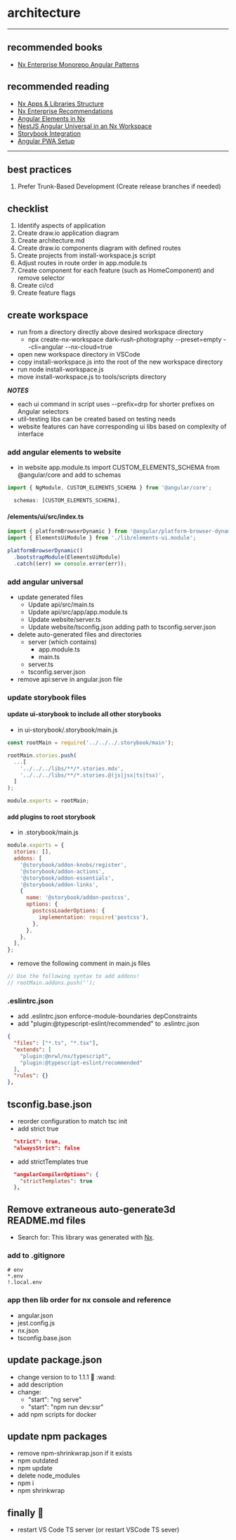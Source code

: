 # architecture

---

## recommended books

- [Nx Enterprise Monorepo Angular Patterns](https://go.nrwl.io/angular-enterprise-monorepo-patterns-new-book)

## recommended reading

- [Nx Apps & Libraries Structure](https://medium.com/showpad-engineering/how-to-organize-and-name-applications-and-libraries-in-an-nx-monorepo-for-immediate-team-wide-9876510dbe28)
- [Nx Enterprise Recommendations](https://nx.dev/latest/angular/guides/monorepo-nx-enterprise)
- [Angular Elements in Nx](https://indepth.dev/posts/1030/how-to-talk-with-web-components-in-react-and-angular)
- [NestJS Angular Universal in an Nx Workspace](https://samosunaz.hashnode.dev/nestjs-angular-universal-in-an-nx-workspace)
- [Storybook Integration](https://www.youtube.com/watch?v=sFpqyjT7u4s)
- [Angular PWA Setup](https://www.youtube.com/watch?v=5YtNQJQu31Y)

---

## best practices

1. Prefer Trunk-Based Development (Create release branches if needed)

## checklist

1. Identify aspects of application
2. Create draw.io application diagram
3. Create architecture.md
4. Create draw.io components diagram with defined routes
5. Create projects from install-workspace.js script
6. Adjust routes in route order in app.module.ts
7. Create component for each feature (such as HomeComponent) and remove selector
8. Create ci/cd
9. Create feature flags

## create workspace

- run from a directory directly above desired workspace directory
  - npx create-nx-workspace dark-rush-photography --preset=empty --cli=angular --nx-cloud=true
- open new workspace directory in VSCode
- copy install-workspace.js into the root of the new workspace directory
- run node install-workspace.js
- move install-workspace.js to tools/scripts directory

**_NOTES_**

- each ui command in script uses --prefix=drp for shorter prefixes on Angular selectors
- util-testing libs can be created based on testing needs
- website features can have corresponding ui libs based on complexity of interface

### add angular elements to website

- in website app.module.ts import CUSTOM_ELEMENTS_SCHEMA from @angular/core and add to schemas

```ts
import { NgModule, CUSTOM_ELEMENTS_SCHEMA } from '@angular/core';
```

```ts
  schemas: [CUSTOM_ELEMENTS_SCHEMA],
```

#### /elements/ui/src/index.ts

```ts
import { platformBrowserDynamic } from '@angular/platform-browser-dynamic';
import { ElementsUiModule } from './lib/elements-ui.module';

platformBrowserDynamic()
  .bootstrapModule(ElementsUiModule)
  .catch((err) => console.error(err));
```

### add angular universal

- update generated files
  - Update api/src/main.ts
  - Update api/src/app/app.module.ts
  - Update website/server.ts
  - Update website/tsconfig.json adding path to tsconfig.server.json
- delete auto-generated files and directories
  - server (which contains)
    - app.module.ts
    - main.ts
  - server.ts
  - tsconfig.server.json
- remove api:serve in angular.json file

### update storybook files

#### update ui-storybook to include all other storybooks

- in ui-storybook/.storybook/main.js

```ts
const rootMain = require('../../../.storybook/main');

rootMain.stories.push(
  ...[
    '../../../libs/**/*.stories.mdx',
    '../../../libs/**/*.stories.@(js|jsx|ts|tsx)',
  ]
);

module.exports = rootMain;
```

#### add plugins to root storybook

- in .storybook/main.js

```js
module.exports = {
  stories: [],
  addons: [
    '@storybook/addon-knobs/register',
    '@storybook/addon-actions',
    '@storybook/addon-essentials',
    '@storybook/addon-links',
    {
      name: '@storybook/addon-postcss',
      options: {
        postcssLoaderOptions: {
          implementation: require('postcss'),
        },
      },
    },
  ],
};
```

- remove the following comment in main.js files

```js
// Use the following syntax to add addons!
// rootMain.addons.push('');
```

### .eslintrc.json

- add .eslintrc.json enforce-module-boundaries depConstraints
- add "plugin:@typescript-eslint/recommended" to .eslintrc.json

```json
{
  "files": ["*.ts", "*.tsx"],
  "extends": [
    "plugin:@nrwl/nx/typescript",
    "plugin:@typescript-eslint/recommended"
  ],
  "rules": {}
},
```

## tsconfig.base.json

- reorder configuration to match tsc init
- add strict true

```json
  "strict": true,
  "alwaysStrict": false
```

- add strictTemplates true

```json
  "angularCompilerOptions": {
    "strictTemplates": true
  },
```

## Remove extraneous auto-generate3d README.md files

- Search for: This library was generated with [Nx](https://nx.dev).

### add to .gitignore

```shell
# env
*.env
!.local.env
```

### app then lib order for nx console and reference

- angular.json
- jest.config.js
- nx.json
- tsconfig.base.json

## update package.json

- change version to to 1.1.1 :mage: :wand:
- add description
- change:
  - "start": "ng serve"
  - "start": "npm run dev:ssr"
- add npm scripts for docker

## update npm packages

- remove npm-shrinkwrap.json if it exists
- npm outdated
- npm update
- delete node_modules
- npm i
- npm shrinkwrap

## finally :beers:

- restart VS Code TS server (or restart VSCode TS sever)
